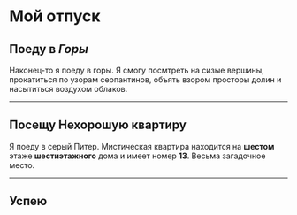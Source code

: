 # Мой отпуск

## Поеду в *Горы*
Наконец-то я поеду в горы. Я смогу посмтреть на сизые вершины, прокатиться по узорам серпантинов, объять взором просторы долин и насытиться воздухом облаков.

---
## Посещу  **Нехорошую квартиру**
Я поеду в серый Питер. Мистическая квартира находится на **шестом** этаже **шестиэтажного** дома и имеет номер **13**. Весьма загадочное место.

---
## Успею